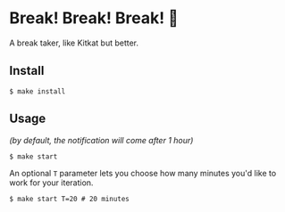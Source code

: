 # Break! Break! Break! 🍵

A break taker, like Kitkat but better.

## Install

```
$ make install
```

## Usage

_(by default, the notification will come after 1 hour)_

```
$ make start
```

An optional `T` parameter lets you choose how many minutes you'd like to work for your iteration. 

```
$ make start T=20 # 20 minutes
```
